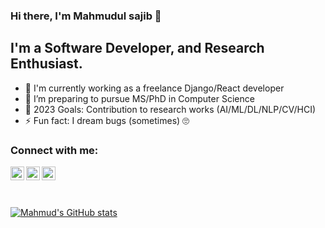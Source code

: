 ### Hi there, I'm Mahmudul sajib  👋

## I'm a Software Developer, and Research Enthusiast.

- 🔭 I'm currently working as a freelance Django/React developer 
- 🏃 I’m preparing to pursue MS/PhD in Computer Science
- 🥅 2023 Goals: Contribution to research works (AI/ML/DL/NLP/CV/HCI)
- ⚡ Fun fact: I dream bugs (sometimes) 🙄

### Connect with me:

[<img align="left" alt="mahmud | Twitter" width="22px" src="https://cdn.jsdelivr.net/npm/simple-icons@v3/icons/twitter.svg" />][twitter]
[<img align="left" alt="mahmud | LinkedIn" width="22px" src="https://cdn.jsdelivr.net/npm/simple-icons@v3/icons/linkedin.svg" />][linkedin]
[<img align="left" alt="mahmud | Instagram" width="22px" src="https://cdn.jsdelivr.net/npm/simple-icons@v3/icons/instagram.svg" />][instagram]

[linkedin]: https://www.linkedin.com/in/mahmudul-sajib/
[twitter]: https://twitter.com/MahmudSajib18
[instagram]: https://www.instagram.com/mahmud_sajib07/

<br/>
<br/>
<br/>

[![Mahmud's GitHub stats](https://github-readme-stats.vercel.app/api?username=mahmud-sajib&hide=contribs)](https://github.com/mahmud-sajib/github-readme-stats)
